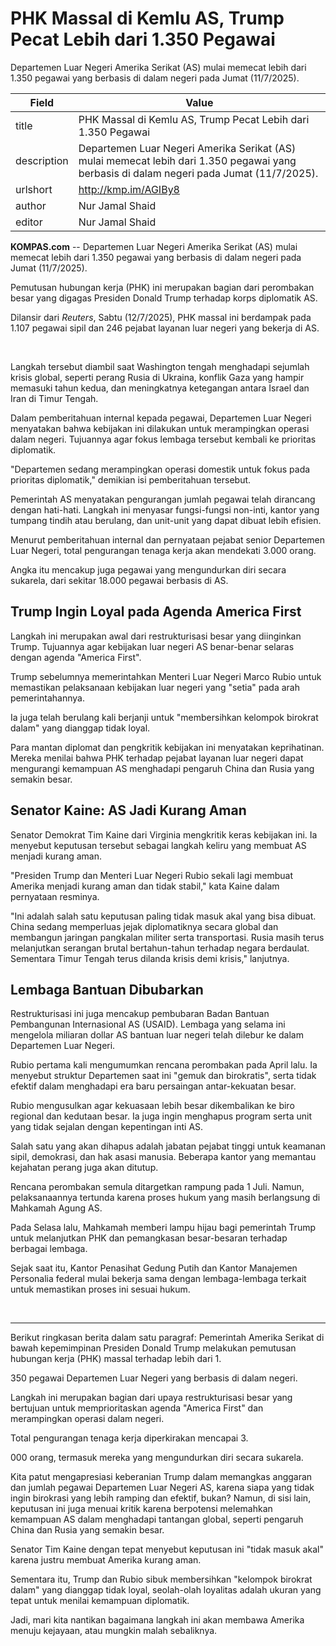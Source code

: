 # PHK Massal di Kemlu AS, Trump Pecat Lebih dari 1.350 Pegawai

Departemen Luar Negeri Amerika Serikat (AS) mulai memecat lebih dari 1.350 pegawai yang berbasis di dalam negeri pada Jumat (11/7/2025).

| Field       | Value                                                       |
|-------------|-------------------------------------------------------------|
| title       | PHK Massal di Kemlu AS, Trump Pecat Lebih dari 1.350 Pegawai |
| description | Departemen Luar Negeri Amerika Serikat (AS) mulai memecat lebih dari 1.350 pegawai yang berbasis di dalam negeri pada Jumat (11/7/2025). |
| urlshort    | http://kmp.im/AGIBy8 |
| author      | Nur Jamal Shaid |
| editor      | Nur Jamal Shaid |

**KOMPAS.com** -- Departemen Luar Negeri Amerika Serikat (AS) mulai memecat lebih dari 1.350 pegawai yang berbasis di dalam negeri pada Jumat (11/7/2025).

Pemutusan hubungan kerja (PHK) ini merupakan bagian dari perombakan besar yang digagas Presiden Donald Trump terhadap korps diplomatik AS.

Dilansir dari *Reuters*, Sabtu (12/7/2025), PHK massal ini berdampak pada 1.107 pegawai sipil dan 246 pejabat layanan luar negeri yang bekerja di AS.

 

Langkah tersebut diambil saat Washington tengah menghadapi sejumlah krisis global, seperti perang Rusia di Ukraina, konflik Gaza yang hampir memasuki tahun kedua, dan meningkatnya ketegangan antara Israel dan Iran di Timur Tengah.

Dalam pemberitahuan internal kepada pegawai, Departemen Luar Negeri menyatakan bahwa kebijakan ini dilakukan untuk merampingkan operasi dalam negeri. Tujuannya agar fokus lembaga tersebut kembali ke prioritas diplomatik.

"Departemen sedang merampingkan operasi domestik untuk fokus pada prioritas diplomatik," demikian isi pemberitahuan tersebut.

Pemerintah AS menyatakan pengurangan jumlah pegawai telah dirancang dengan hati-hati. Langkah ini menyasar fungsi-fungsi non-inti, kantor yang tumpang tindih atau berulang, dan unit-unit yang dapat dibuat lebih efisien.

Menurut pemberitahuan internal dan pernyataan pejabat senior Departemen Luar Negeri, total pengurangan tenaga kerja akan mendekati 3.000 orang.

Angka itu mencakup juga pegawai yang mengundurkan diri secara sukarela, dari sekitar 18.000 pegawai berbasis di AS.

## Trump Ingin Loyal pada Agenda America First

Langkah ini merupakan awal dari restrukturisasi besar yang diinginkan Trump. Tujuannya agar kebijakan luar negeri AS benar-benar selaras dengan agenda \"America First\".

Trump sebelumnya memerintahkan Menteri Luar Negeri Marco Rubio untuk memastikan pelaksanaan kebijakan luar negeri yang "setia" pada arah pemerintahannya.

Ia juga telah berulang kali berjanji untuk "membersihkan kelompok birokrat dalam" yang dianggap tidak loyal.

Para mantan diplomat dan pengkritik kebijakan ini menyatakan keprihatinan. Mereka menilai bahwa PHK terhadap pejabat layanan luar negeri dapat mengurangi kemampuan AS menghadapi pengaruh China dan Rusia yang semakin besar.

## Senator Kaine: AS Jadi Kurang Aman

Senator Demokrat Tim Kaine dari Virginia mengkritik keras kebijakan ini. Ia menyebut keputusan tersebut sebagai langkah keliru yang membuat AS menjadi kurang aman.

"Presiden Trump dan Menteri Luar Negeri Rubio sekali lagi membuat Amerika menjadi kurang aman dan tidak stabil," kata Kaine dalam pernyataan resminya.

"Ini adalah salah satu keputusan paling tidak masuk akal yang bisa dibuat. China sedang memperluas jejak diplomatiknya secara global dan membangun jaringan pangkalan militer serta transportasi. Rusia masih terus melanjutkan serangan brutal bertahun-tahun terhadap negara berdaulat. Sementara Timur Tengah terus dilanda krisis demi krisis," lanjutnya.

## Lembaga Bantuan Dibubarkan

Restrukturisasi ini juga mencakup pembubaran Badan Bantuan Pembangunan Internasional AS (USAID). Lembaga yang selama ini mengelola miliaran dollar AS bantuan luar negeri telah dilebur ke dalam Departemen Luar Negeri.

Rubio pertama kali mengumumkan rencana perombakan pada April lalu. Ia menyebut struktur Departemen saat ini \"gemuk dan birokratis\", serta tidak efektif dalam menghadapi era baru persaingan antar-kekuatan besar.

Rubio mengusulkan agar kekuasaan lebih besar dikembalikan ke biro regional dan kedutaan besar. Ia juga ingin menghapus program serta unit yang tidak sejalan dengan kepentingan inti AS.

Salah satu yang akan dihapus adalah jabatan pejabat tinggi untuk keamanan sipil, demokrasi, dan hak asasi manusia. Beberapa kantor yang memantau kejahatan perang juga akan ditutup.

Rencana perombakan semula ditargetkan rampung pada 1 Juli. Namun, pelaksanaannya tertunda karena proses hukum yang masih berlangsung di Mahkamah Agung AS.

Pada Selasa lalu, Mahkamah memberi lampu hijau bagi pemerintah Trump untuk melanjutkan PHK dan pemangkasan besar-besaran terhadap berbagai lembaga.

Sejak saat itu, Kantor Penasihat Gedung Putih dan Kantor Manajemen Personalia federal mulai bekerja sama dengan lembaga-lembaga terkait untuk memastikan proses ini sesuai hukum.

 

---
Berikut ringkasan berita dalam satu paragraf: Pemerintah Amerika Serikat di bawah kepemimpinan Presiden Donald Trump melakukan pemutusan hubungan kerja (PHK) massal terhadap lebih dari 1.

350 pegawai Departemen Luar Negeri yang berbasis di dalam negeri.

 Langkah ini merupakan bagian dari upaya restrukturisasi besar yang bertujuan untuk memprioritaskan agenda "America First" dan merampingkan operasi dalam negeri.

 Total pengurangan tenaga kerja diperkirakan mencapai 3.

000 orang, termasuk mereka yang mengundurkan diri secara sukarela.



Kita patut mengapresiasi keberanian Trump dalam memangkas anggaran dan jumlah pegawai Departemen Luar Negeri AS, karena siapa yang tidak ingin birokrasi yang lebih ramping dan efektif, bukan? Namun, di sisi lain, keputusan ini juga menuai kritik karena berpotensi melemahkan kemampuan AS dalam menghadapi tantangan global, seperti pengaruh China dan Rusia yang semakin besar.

 Senator Tim Kaine dengan tepat menyebut keputusan ini "tidak masuk akal" karena justru membuat Amerika kurang aman.

 Sementara itu, Trump dan Rubio sibuk membersihkan "kelompok birokrat dalam" yang dianggap tidak loyal, seolah-olah loyalitas adalah ukuran yang tepat untuk menilai kemampuan diplomatik.

 Jadi, mari kita nantikan bagaimana langkah ini akan membawa Amerika menuju kejayaan, atau mungkin malah sebaliknya.
